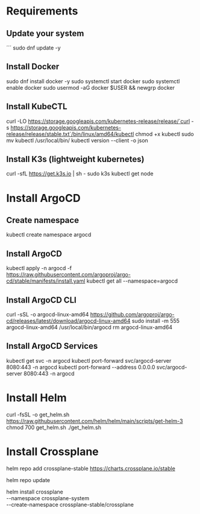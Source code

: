 # Requirements

## Update your system

´´´ sudo dnf update -y

## Install Docker

sudo dnf install docker -y
sudo systemctl start docker
sudo systemctl enable docker
sudo usermod -aG docker $USER && newgrp docker

## Install KubeCTL

curl -LO https://storage.googleapis.com/kubernetes-release/release/`curl -s https://storage.googleapis.com/kubernetes-release/release/stable.txt`/bin/linux/amd64/kubectl
chmod +x kubectl
sudo mv kubectl /usr/local/bin/
kubectl version --client -o json

## Install K3s (lightweight kubernetes)

curl -sfL https://get.k3s.io | sh - 
sudo k3s kubectl get node 

# Install ArgoCD 

## Create namespace

kubectl create namespace argocd

## Install ArgoCD

kubectl apply -n argocd -f https://raw.githubusercontent.com/argoproj/argo-cd/stable/manifests/install.yaml
kubectl get all --namespace=argocd

## Install ArgoCD CLI

curl -sSL -o argocd-linux-amd64 https://github.com/argoproj/argo-cd/releases/latest/download/argocd-linux-amd64
sudo install -m 555 argocd-linux-amd64 /usr/local/bin/argocd
rm argocd-linux-amd64

## Install ArgoCD Services

kubectl get svc -n argocd
kubectl port-forward svc/argocd-server 8080:443 -n argocd
kubectl port-forward --address 0.0.0.0 svc/argocd-server 8080:443 -n argocd

# Install Helm

curl -fsSL -o get_helm.sh https://raw.githubusercontent.com/helm/helm/main/scripts/get-helm-3
chmod 700 get_helm.sh
./get_helm.sh


# Install Crossplane

helm repo add crossplane-stable https://charts.crossplane.io/stable

helm repo update

helm install crossplane \
--namespace crossplane-system \
--create-namespace crossplane-stable/crossplane




